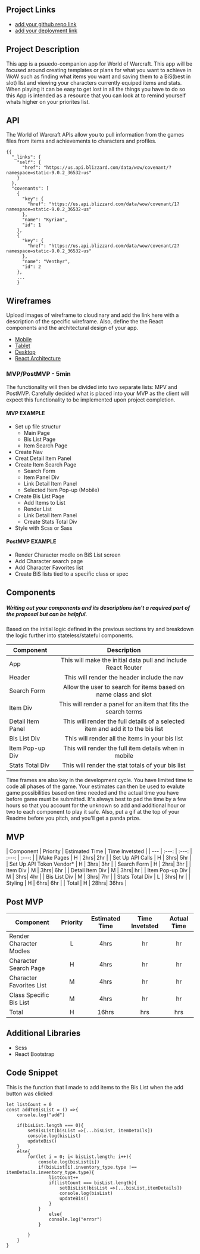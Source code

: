 ## Project Links

- [add your github repo link](https://github.com/Kilimanjaro1024/Project2)
- [add your deployment link](https://6000b6ee7c353b00073c2f80--laughing-allen-42e69b.netlify.app/)

## Project Description

This app is a psuedo-companion app for World of Warcraft. This app will be focused around creating templates or plans for what you want to achieve in WoW such as finding what items you want and saving them to a BiS(best in slot) list and viewing your characters currently equiped items and stats. When playing it can be easy to get lost in all the things you have to do so this App is intended as a resource that you can look at to remind yourself whats higher on your priorites list.

## API

The World of Warcraft APIs allow you to pull information from the games files from items and achievements to characters and profiles. 


```
{{
  "_links": {
    "self": {
      "href": "https://us.api.blizzard.com/data/wow/covenant/?namespace=static-9.0.2_36532-us"
    }
  },
  "covenants": [
    {
      "key": {
        "href": "https://us.api.blizzard.com/data/wow/covenant/1?namespace=static-9.0.2_36532-us"
      },
      "name": "Kyrian",
      "id": 1
    },
    {
      "key": {
        "href": "https://us.api.blizzard.com/data/wow/covenant/2?namespace=static-9.0.2_36532-us"
      },
      "name": "Venthyr",
      "id": 2
    },
	...
	}
```


## Wireframes

Upload images of wireframe to cloudinary and add the link here with a description of the specific wireframe. Also, define the the React components and the architectural design of your app.

- [Mobile](https://imgur.com/a/k5OYAdl)
- [Tablet](https://imgur.com/a/BUP1ECF)
- [Desktop](https://imgur.com/XnGzMZc)
- [React Architecture](https://imgur.com/a/oA8hnAh)


### MVP/PostMVP - 5min

The functionality will then be divided into two separate lists: MPV and PostMVP.  Carefully decided what is placed into your MVP as the client will expect this functionality to be implemented upon project completion.  

#### MVP EXAMPLE
- Set up file structur
	-	Main Page
	-	Bis List Page
	-	Item Search Page 
- Create Nav 
- Creat Detail Item Panel
- Create Item Search Page
	-	Search Form
	-	Item Panel Div
	-	Link Detail Item Panel
	-	Selected Item Pop-up (Mobile)
- Create Bis List Page
	-	Add Items to List
	-	Render List
	-	Link Detail Item Panel
	-	Create Stats Total Div
- Style with Scss or Sass

#### PostMVP EXAMPLE

- Render Character modle on BiS List screen
- Add Character search page
- Add Character Favorites list
- Create BiS lists tied to a specific class or spec

## Components
##### Writing out your components and its descriptions isn't a required part of the proposal but can be helpful.

Based on the initial logic defined in the previous sections try and breakdown the logic further into stateless/stateful components. 

| Component | Description | 
| --- | :---: |  
| App | This will make the initial data pull and include React Router| 
| Header | This will render the header include the nav | 
| Search Form | Allow the user to search for items based on name class and slot |
| Item Div | This will render a panel for an item that fits the search terms |
| Detail Item Panel | This will render the full details of a selected item  and add it to the bis list |
| Bis List Div | This will render all the items in your bis list |
| Item Pop-up Div | This will render the full item details when in mobile |
| Stats Total Div | This will render the stat totals of your bis list |


Time frames are also key in the development cycle.  You have limited time to code all phases of the game.  Your estimates can then be used to evalute game possibilities based on time needed and the actual time you have before game must be submitted. It's always best to pad the time by a few hours so that you account for the unknown so add and additional hour or two to each component to play it safe. Also, put a gif at the top of your Readme before you pitch, and you'll get a panda prize.

## MVP

| Component | Priority | Estimated Time | Time Invetsted |
| --- | :---: |  :---: | :---: | :---: |
| Make Pages | H | 2hrs| 2hr |
| Set Up API Calls | H | 3hrs| 5hr |
| Set Up API Token Vendor* | H | 3hrs| 3hr |
| Search Form | H | 2hrs| 3hr |
| Item Div | M | 3hrs| 6hr | 
| Detail Item Div | M | 3hrs| hr | 
| Item Pop-up Div | M | 3hrs| 4hr | 
| Bis List Div | M | 3hrs| 7hr | 
| Stats Total Div | L | 3hrs| hr | 
| Styling | H | 6hrs| 6hr |
| Total | H | 28hrs| 36hrs | 

## Post MVP

| Component | Priority | Estimated Time | Time Invetsted | Actual Time |
| --- | :---: |  :---: | :---: | :---: |
| Render Character Modles | L | 4hrs| hr | hr |
| Character Search Page | H | 4hrs| hr | hr |
| Character Favorites List | M | 4hrs| hr | hr |
| Class Specific Bis List | M | 4hrs| hr | hr |
| Total | H | 16hrs| hrs | hrs |

## Additional Libraries
 - Scss
 - React Bootstrap

## Code Snippet

This is the function that I made to add items to the Bis List when the add button was clicked

```
let listCount = 0
const addToBisList = () =>{
    console.log("add")
        
    if(bisList.length === 0){
        setBisList(bisList =>[...bisList, itemDetails])
        console.log(bisList)
        updateBis()   
    }
    else{
        for(let i = 0; i< bisList.length; i++){
            console.log(bisList[i])
            if(bisList[i].inventory_type.type !== itemDetails.inventory_type.type){
                listCount++
                if(listCount === bisList.length){
                    setBisList(bisList =>[...bisList,itemDetails])
                    console.log(bisList)
                    updateBis()
                }             
            }
                else{
                console.log("error")
            }
            
        }
    }
}
```